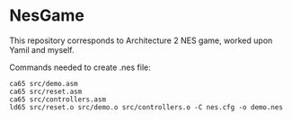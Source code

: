 # NesGame
This repository corresponds to Architecture 2 NES game, worked upon Yamil and myself.

Commands needed to create .nes file:
```
ca65 src/demo.asm
ca65 src/reset.asm
ca65 src/controllers.asm
ld65 src/reset.o src/demo.o src/controllers.o -C nes.cfg -o demo.nes
```
